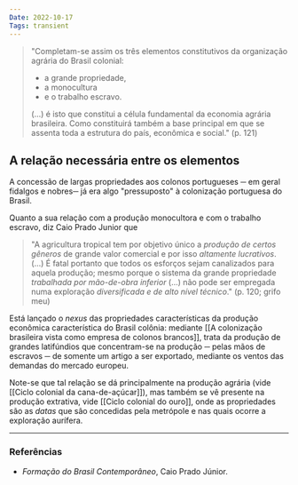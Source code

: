 ```yaml
---
Date: 2022-10-17
Tags: transient
---
```

> "Completam-se assim os três elementos constitutivos da organização agrária do Brasil colonial:
> - a grande propriedade,
> - a monocultura
> - e o trabalho escravo.
> 
> (...) é isto que constitui a célula fundamental da economia agrária brasileira. Como constituirá também a base principal em que se assenta toda a estrutura do país, econômica e social." (p. 121)

## A relação necessária entre os elementos
A concessão de largas propriedades aos colonos portugueses ─ em geral fidalgos e nobres─ já era algo "pressuposto" à colonização portuguesa do Brasil.

Quanto a sua relação com a produção monocultora e com o trabalho escravo, diz Caio Prado Junior que

> "A agricultura tropical tem por objetivo único a *produção de certos gêneros* de grande valor comercial e por isso *altamente lucrativos*. 
> (...) É fatal portanto que todos os esforços sejam canalizados para aquela produção; mesmo porque o sistema da grande propriedade *trabalhada por mão-de-obra inferior* (...) não pode ser empregada numa exploração *diversificada e de alto nível técnico*." (p. 120; grifo meu)

Está lançado o *nexus* das propriedades características da produção econômica característica do Brasil colônia: mediante [[A colonização brasileira vista como empresa de colonos brancos]], trata da produção de grandes latifúndios que concentram-se na produção ─ pelas mãos de escravos ─ de somente um artigo a ser exportado, mediante os ventos das demandas do mercado europeu.

Note-se que tal relação se dá principalmente na produção agrária (vide [[Ciclo colonial da cana-de-açúcar]]), mas também se vê presente na produção extrativa, vide [[Ciclo colonial do ouro]], onde as propriedades são as *datas* que são concedidas pela metrópole e nas quais ocorre a exploração aurífera.

---
### Referências
- *Formação do Brasil Contemporâneo*, Caio Prado Júnior.